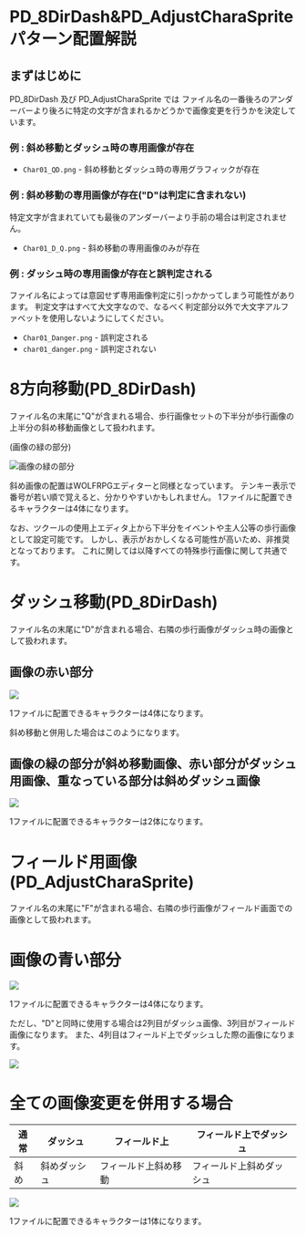 # PD_8DirDash&PD_AdjustCharaSpriteパターン配置解説

## まずはじめに
PD_8DirDash 及び PD_AdjustCharaSprite では
ファイル名の一番後ろのアンダーバーより後ろに特定の文字が含まれるかどうかで画像変更を行うかを決定しています。

### 例 : 斜め移動とダッシュ時の専用画像が存在
- `Char01_QD.png` - 斜め移動とダッシュ時の専用グラフィックが存在

### 例 : 斜め移動の専用画像が存在("D"は判定に含まれない)
特定文字が含まれていても最後のアンダーバーより手前の場合は判定されません。
- `Char01_D_Q.png` - 斜め移動の専用画像のみが存在

### 例 : ダッシュ時の専用画像が存在と誤判定される
ファイル名によっては意図せず専用画像判定に引っかかってしまう可能性があります。
判定文字はすべて大文字なので、なるべく判定部分以外で大文字アルファベットを使用しないようにしてください。
- `Char01_Danger.png` - 誤判定される
- `char01_danger.png` - 誤判定されない

# 8方向移動(PD_8DirDash)
ファイル名の末尾に"Q"が含まれる場合、歩行画像セットの下半分が歩行画像の上半分の斜め移動画像として扱われます。

(画像の緑の部分)

![画像の緑の部分](img/gr01.png)

斜め画像の配置はWOLFRPGエディターと同様となっています。
テンキー表示で番号が若い順で覚えると、分かりやすいかもしれません。
1ファイルに配置できるキャラクターは4体になります。

なお、ツクールの使用上エディタ上から下半分をイベントや主人公等の歩行画像として設定可能です。
しかし、表示がおかしくなる可能性が高いため、非推奨となっております。
これに関しては以降すべての特殊歩行画像に関して共通です。

# ダッシュ移動(PD_8DirDash)
ファイル名の末尾に"D"が含まれる場合、右隣の歩行画像がダッシュ時の画像として扱われます。

## 画像の赤い部分

![](img/gr02.png)

1ファイルに配置できるキャラクターは4体になります。

斜め移動と併用した場合はこのようになります。

## 画像の緑の部分が斜め移動画像、赤い部分がダッシュ用画像、重なっている部分は斜めダッシュ画像

![](img/gr03.png)

1ファイルに配置できるキャラクターは2体になります。

# フィールド用画像(PD_AdjustCharaSprite)
ファイル名の末尾に"F"が含まれる場合、右隣の歩行画像がフィールド画面での画像として扱われます。

# 画像の青い部分

![](img/gr04.png)

1ファイルに配置できるキャラクターは4体になります。

ただし、"D"と同時に使用する場合は2列目がダッシュ画像、3列目がフィールド画像になります。
また、4列目はフィールド上でダッシュした際の画像になります。

![](img/gr05.png)

# 全ての画像変更を併用する場合
| 通常 | ダッシュ | フィールド上 | フィールド上でダッシュ | 
|---|---|---|---|
| 斜め | 斜めダッシュ | フィールド上斜め移動 | フィールド上斜めダッシュ |

![](img/gr06.png)

1ファイルに配置できるキャラクターは1体になります。
